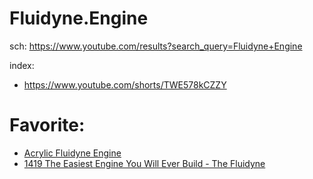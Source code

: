# Fluidyne.Engine
sch: https://www.youtube.com/results?search_query=Fluidyne+Engine

index:
- https://www.youtube.com/shorts/TWE578kCZZY

# Favorite:
- [Acrylic Fluidyne Engine](https://youtu.be/SNxR-lEZXoQ)
- [1419 The Easiest Engine You Will Ever Build - The Fluidyne](https://youtu.be/yvuetEaZiwo)
